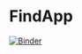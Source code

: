 # FindApp

[![Binder](https://mybinder.org/badge_logo.svg)](https://mybinder.org/v2/gh/vikbehal/FindApp/master?urlpath=%2Fvoila%2Frender%2FMovieRatingApp.ipynb)
